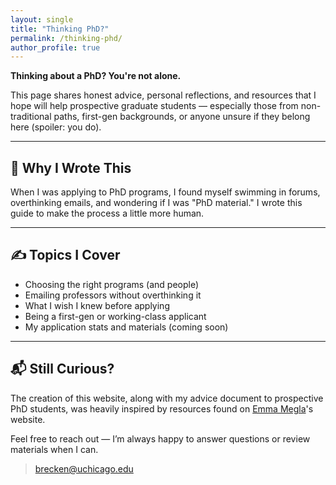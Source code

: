 ```yaml
---
layout: single
title: "Thinking PhD?"
permalink: /thinking-phd/
author_profile: true
---
```


**Thinking about a PhD? You're not alone.**

This page shares honest advice, personal reflections, and resources that I hope will help prospective graduate students — especially those from non-traditional paths, first-gen backgrounds, or anyone unsure if they belong here (spoiler: you do).

---

## 💭 Why I Wrote This

When I was applying to PhD programs, I found myself swimming in forums, overthinking emails, and wondering if I was "PhD material." I wrote this guide to make the process a little more human.

---

## ✍️ Topics I Cover

- Choosing the right programs (and people)
- Emailing professors without overthinking it
- What I wish I knew before applying
- Being a first-gen or working-class applicant
- My application stats and materials (coming soon)

---

## 📬 Still Curious?

The creation of this website, along with my advice document to prospective PhD students, was heavily inspired by resources found on [Emma Megla](https://www.emmamegla.com/home)'s website.

Feel free to reach out — I’m always happy to answer questions or review materials when I can.

> brecken@uchicago.edu
